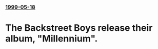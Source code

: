 ### [1999-05-18](/news/1999/05/18/index.md)

#  The Backstreet Boys release their album, "Millennium".




